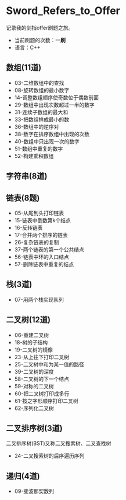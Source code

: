 # Sword_Refers_to_Offer

记录我的剑指offer刷题之旅。

- 当前刷题的次数：**一刷**
- 语言：C++





## 数组(11道)

- 03-二维数组中的查找
- 08-旋转数组的最小数字
- 14-调整数组顺序使奇数位于偶数前面
- 29-数组中出现次数超过一半的数字
- 31-连续子数组的最大和
- 33-把数组排成最小的数
- 36-数组中的逆序对
- 38-数字在排序数组中出现的次数
- 40-数组中只出现一次的数字
- 51-数组中重复的数字
- 52-构建乘积数组



## 字符串(8道)





## 链表(8题)

- 05-从尾到头打印链表
- 15-链表中倒数第k个结点
- 16-反转链表
- 17-合并两个排序的链表
- 26-复杂链表的复制
- 37-两个链表的第一个公共结点
- 56-链表中环的入口结点
- 57-删除链表中重复的结点



## 栈(3道)

- 07-用两个栈实现队列



## 二叉树(12道)

- 06-重建二叉树
- 18-树的子结构
- 19-二叉树的镜像
- 23-从上往下打印二叉树
- 25-二叉树中和为某一值的路径
- 39-二叉树的深度
- 58-二叉树的下一个结点
- 59-对称的二叉树
- 60-把二叉树打印成多行
- 61-按之字形顺序打印二叉树
- 62-序列化二叉树



## 二叉排序树(3道)

二叉排序树(BST)又称二叉搜索树、二叉查找树

- 24-二叉搜索树的后序遍历序列



## 递归(4道)

- 09-斐波那契数列